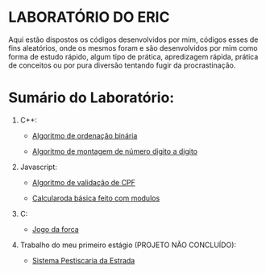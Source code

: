 # LABORATÓRIO DO ERIC

Aqui estão dispostos os códigos desenvolvidos por mim, códigos esses de fins aleatórios, onde os mesmos foram e são desenvolvidos por mim como forma de estudo rápido, algum tipo de prática, apredizagem rápida, prática de conceitos ou por pura diversão tentando fugir da procrastinação.

# Sumário do Laboratório:

1. C++:
   * [Algoritmo de ordenação binária](https://github.com/ericrodriguesfer/Academico/tree/master/laboratorio-do-eric/C++/busca-binaria/busca_binaria.cpp)

   * [Algoritmo de montagem de número digito a digito](https://github.com/ericrodriguesfer/Academico/tree/master/laboratorio-do-eric/C++/montar-numero/monta_numero.cpp)

2. Javascript:
   * [Algoritmo de validação de CPF](https://github.com/ericrodriguesfer/Academico/tree/master/laboratorio-do-eric/Js/validacao-cpf)

   * [Calcularoda básica feito com modulos](https://github.com/ericrodriguesfer/Academico/tree/master/laboratorio-do-eric/Js/calculadora-simples)

3. C:
   * [Jogo da forca](https://github.com/ericrodriguesfer/Academico/tree/master/laboratorio-do-eric/C/jogo-da-forca/forca.c)

4. Trabalho do meu primeiro estágio (PROJETO NÃO CONCLUÍDO):
   * [Sistema Pestiscaria da Estrada](https://github.com/ericrodriguesfer/Academico/tree/master/laboratorio-do-eric/petiscaria-estrada-estagio)


